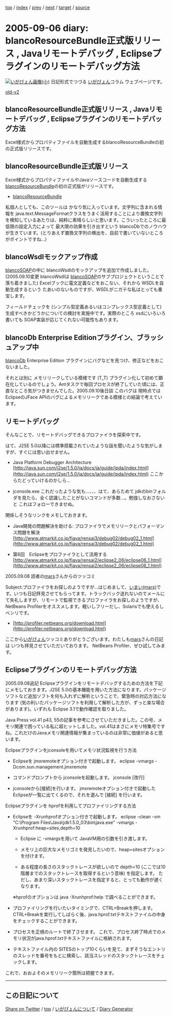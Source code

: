 [top](https://igapyon.github.io/diary/) 
 / [index](https://igapyon.github.io/diary/2005/index.html) 
 / [prev](https://igapyon.github.io/diary/2005/ig050904.html) 
 / [next](https://igapyon.github.io/diary/2005/ig050908.html) 
 / [target](https://igapyon.github.io/diary/2005/ig050906.html) 
 / [source](https://github.com/igapyon/diary/blob/gh-pages/2005/ig050906.html.src.md) 

2005-09-06 diary: blancoResourceBundle正式版リリース , Javaリモートデバッグ , Eclipseプラグインのリモートデバッグ方法
=====================================================================================================
[![いがぴょん画像(小)](https://igapyon.github.io/diary/images/iga200306s.jpg "いがぴょん")](https://igapyon.github.io/diary/memo/memoigapyon.html) 日記形式でつづる [いがぴょん](https://igapyon.github.io/diary/memo/memoigapyon.html)コラム ウェブページです。

[old-v2](ig050906-orig.html)

## blancoResourceBundle正式版リリース , Javaリモートデバッグ , Eclipseプラグインのリモートデバッグ方法

Excel様式からプロパティファイルを自動生成するblancoResourceBundleの初の正式版リリースです。


## blancoResourceBundle正式版リリース

Excel様式からプロパティファイルやJavaソースコードを自動生成する [blancoResourceBundle](http://www.igapyon.jp/blanco/blancoresourcebundle.html)の初の正式版がリリースです。

* [blancoResourceBundle](http://www.igapyon.jp/blanco/blancoresourcebundle.html)

私個人としても、このツールは かなり気に入っています。文字列に含まれる情報を java.text.MessageFormatクラスをうまく活用することにより置換文字列を検知しているあたりは、純粋に素晴らしいと思います。こういったところに最低限の設定入力によって 最大限の効果を引き出すという blancoDbでのノウハウが生きています。(とりあえず置換文字列の検出を、自前で書いていないところがポイントですね…)

## blancoWsdlモックアップ作成

[blancoSOAP](http://www.igapyon.jp/blanco/blancosoap.html)の中に blancoWsdlのモックアップを追加で作成しました。(2005.09.10変更 blancoWsdlは [blancoSOAP](http://www.igapyon.jp/blanco/blancosoap.html)のサブプロジェクトということで落ち着きました)
Excelブックに電文定義などをおこない、それから WSDLを自動生成するという たあいのないものですが、WSDLがニガテな私はとっても重宝します。

フィールドチェックを (シンプル型定義あるいはコンプレックス型定義として) 生成すべきかどうかについての検討を実施中です。実際のところ xsdにいろいろ書いても
SOAP実装が応じてくれない可能性もあります。

## blancoDb Enterprise Editionプラグイン、ブラッシュアップ中

[blancoDb](http://www.igapyon.jp/blanco/blancodb.html) Enterprise Edition プラグインにバグなどを見つけ、修正などをおこないました。

それとは別に メモリリークしている模様です (T_T) プラグイン化して初めて顕在化しているのでしょう。Antタスクで毎回プロセスが終了していた頃には、正直なところ気がつきませんでした。2005.09.10後日談 このバグは 現時点では EclipseのJFace APIのバグによるメモリリークである模様との結論で考えています。

## リモートデバッグ

そんなことで、リモートデバッグできるプロファイラを探索中です。

はて、J2SE 5.0以降には標準搭載されていたような話を聞いたような気がしますが、すぐには思い出せません。

* Java Platform Debugger Architecture
  [http://java.sun.com/j2se/1.5.0/ja/docs/ja/guide/jpda/index.html](http://java.sun.com/j2se/1.5.0/ja/docs/ja/guide/jpda/index.html)
  ここからたどっていけるのかしら…
  
* jconsole.exe
  これだったような気も…、、、はて、あらためて jdkのbinフォルダを見たら、全く認識したことがないコマンドが多数…。勉強しなおさないと これはフォローできませぬ。

関係しそうなリンクをメモしておきます。

* Java開発の問題解決を助ける: プロファイラでメモリリークとパフォーマンス問題を解決
  [http://www.atmarkit.co.jp/fjava/rensai3/debug02/debug02_1.html](http://www.atmarkit.co.jp/fjava/rensai3/debug02/debug02_1.html)
  
* 第6回　Eclipseをプロファイラとして活用する
  [http://www.atmarkit.co.jp/fjava/rensai2/eclipse2_06/eclipse06_1.html](http://www.atmarkit.co.jp/fjava/rensai2/eclipse2_06/eclipse06_1.html)

2005.09.08 読者の[mars](http://d.hatena.ne.jp/masanobuimai/)さんからのツッコミ

Subject:プロファイラをお探しのようですが...はじめまして、[いまい(mars)](http://d.hatena.ne.jp/masanobuimai/)です。いつも日記拝見させてもらってます。トラックバック送れないのでメールにて失礼しますが、リモートで監視できるプロファイラをお探しのようですが、NetBeans Profilerをオススメします。軽いしフリーだし、Solarisでも使えるしベンリです。

* [http://profiler.netbeans.org/download.html](http://profiler.netbeans.org/download.html)

ここから[いがぴょん](http://www.igapyon.jp/igapyon/diary/memo/memoigapyon.html)ツッコミありがとうございます。わたしも[mars](http://d.hatena.ne.jp/masanobuimai/)さんの日記は いつも拝見させていただいております。
NetBeans Profiler、ぜひ試してみます。

## Eclipseプラグインのリモートデバッグ方法

2005.09.08追記 Eclipseプラグインをリモートデバッグするための方法を下記にメモしておきます。J2SE 5.0の基本機能を用いた方法になります。パッケージソフトなど追加ソフトを何も入れずに解析ということで、緊急時の対応方法になります
(気の利いたパッケージソフトを利用して解析した方が、ずっと楽な場合があります)。いずれも Eclipse 3.1で動作確認を取りました。

Java Press vol.41 p43, 55の記事を参考にさせていただきました。この号、メモリ関連で困っている私に超ヒットしました。vol.41はまさにメモリ特集号ですね。これだけのJavaメモリ関連情報が集まっているのは非常に価値があると思います。

Eclipseプラグインをjconsoleを用いてメモリ状況監視を行う方法

* Eclipseを jmxremoteオプション付きで起動します。
  eclipse -vmargs -Dcom.sun.management.jmxremote
  
* コマンドプロンプトから jconsoleを起動します。
  jconsole [改行]
  
* jconsoleから[接続]を行います。
  jmxremoteオプション付きで起動した Eclipseが一覧に出てくるので、それを選んで [接続] を行います。

Eclipseプラグインを hprofを利用してプロファイリングする方法

* Eclipseを -Xrunhprofオプション付きで起動します。
  eclipse -clean -vm "C:\Program Files\Java\jdk1.5.0_03\bin\java.exe"
  -vmargs -Xrunhprof:heap=sites,depth=10
  
  * Eclipse に -vmargsを用いて JavaVM用の引数を引き渡します。
    
  * メモリ上の巨大なメモリゴミを発見したいので、heap=sitesオプションを付けます。
    
  * ある程度の長さのスタックトレースが欲しいので depth=10 (ここでは10階層までのスタックトレースを取得するという意味) を指定します。
    ただし、あまり深いスタックトレースを指定すると、とっても動作が遅くなります。
  

  ※hprofのオプションは java -Xrunhprof:help で調べることができます。
  
* プロファイリングを行いたいタイミングで、CTRL+Breakを押します。
  CTRL+Breakを実行してしばらく後、java.hprof.txtテキストファイルの中身をチェックすることができます。
  
* プロセスを正規のルートで終了させます。
  これで、プロセス終了時点でのメモリ状況がjava.hprof.txtテキストファイルに格納されます。
  
* テキストファイル内の SITESのトップ10くらいを見て、まずそうなエントリのスレッドを番号をもとに検索し、該当スレッドのスタックトレースをチェックします。

これで、おおよそのメモリリーク箇所は把握できます。

----------------------------------------------------------------------------------------------------

## この日記について

[Share on Twitter](https://twitter.com/intent/tweet?hashtags=igapyon%2Cdiary%2C%E3%81%84%E3%81%8C%E3%81%B4%E3%82%87%E3%82%93&text=blancoResourceBundle%E6%AD%A3%E5%BC%8F%E7%89%88%E3%83%AA%E3%83%AA%E3%83%BC%E3%82%B9+%2C+Java%E3%83%AA%E3%83%A2%E3%83%BC%E3%83%88%E3%83%87%E3%83%90%E3%83%83%E3%82%B0+%2C+Eclipse%E3%83%97%E3%83%A9%E3%82%B0%E3%82%A4%E3%83%B3%E3%81%AE%E3%83%AA%E3%83%A2%E3%83%BC%E3%83%88%E3%83%87%E3%83%90%E3%83%83%E3%82%B0%E6%96%B9%E6%B3%95&url=https%3A%2F%2Figapyon.github.io%2Fdiary%2F2005%2Fig050906.html) / [top](https://igapyon.github.io/diary/) / [いがぴょんについて](https://igapyon.github.io/diary/memo/memoigapyon.html) / [Diary Generator](https://github.com/igapyon/igapyonv3)
